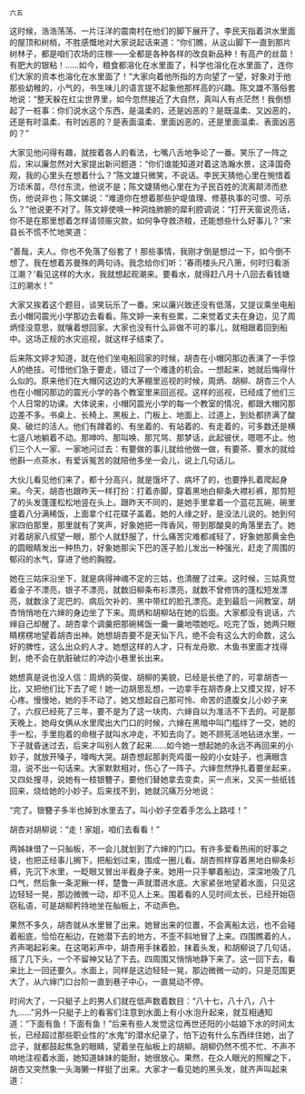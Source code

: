     六五 

   这时候，浩浩荡荡、一片汪洋的震南村在他们的脚下展开了。李民天指着洪水里面的屋顶和树梢，不胜感慨地对大家说起话来道：“你们瞧，从这山脚下一直到那片树林子，都是咱们农场的庄稼——全都是各种各样的改良新品种！有高产的丝苗！有肥大的银粘！……如今，粮食都溶化在水里面了，科学也溶化在水里面了，连你们大家的资本也溶化在水里面了！”大家向着他所指的方向望了一望，好象对于他那些幼稚的，小气的，书生味儿的语言提不起象他那样高的兴趣。陈文雄不落俗套地说：“整天躲在红尘世界里，如今忽然接近了大自然，真叫人有点茫然！我倒想起了一桩事：你们说水这个东西，是温柔的，还是凶恶的？是既温柔、又凶恶的，还是有时温柔、有时凶恶的？是表面温柔、里面凶恶的，还是里面温柔、表面凶恶的？”

   大家见他问得有趣，就按着各人的看法，七嘴八舌地争论了一番。笑乐了一阵之后，宋以廉忽然对大家提出新问题道：“你们谁能知道对着这浩瀚水景，这泽国奇观，我的心里头在想着什么？”陈文雄只微笑，不说话。李民天猜他心里在惋惜着万顷禾苗，尽付东流，他说不是；陈文婕猜他心里在为子民百姓的流离颠沛而悲伤，他说非也；陈文娣说：“难道你在想着那些护堤值理、修基执事的可恨、可杀么？”他说更不对了。陈文婷使唤一种洞烛肺腑的犀利腔调说：“打开天窗说亮话，你不是在那里想着怎样请领赈灾款，如何争夺救济粮，还能想些什么好事儿？”宋县长不慌不忙地笑道：

   “善哉，夫人。你也不免落了俗套了！那些事情，我刚才倒是想过一下，如今倒不想了。我在想着苏曼殊的两句诗。我念给你们听：‘春雨楼头尺八箫，何时归看浙江潮？’看见这样的大水，我就想起观潮来。要看水，就得赶八月十八回去看钱塘江的潮水！”

   大家又挨着这个题目，谈笑玩乐了一番。宋以廉兴致还没有低落，又提议乘坐电船去小帽冈震光小学那边去看看。陈文婷一来有些累，二来觉着丈夫在身边，见了周炳怪没意思，就嚷着想回家。大家也没有什么非做不可的事儿，就相跟着回到船中。这场正规的水灾巡视，就这样子结束了。

   后来陈文婷才知道，就在他们坐电船回家的时候，胡杏在小帽冈那边表演了一手惊人的绝技。可惜他们急于要走，错过了一个难逢的机会。一想起来，她就后悔得什么似的。原来他们在大帽冈这边的大茅棚里巡视的时候，周炳、胡柳、胡杏三个人也在小帽冈那边的震光小学的各个教室里来回巡视。这样的巡视，已经成了他们三个人日常的功课。大体说来，小帽冈震光小学的每一个教室的情况，都跟大帽冈那边差不多。书桌上、长椅上、黑板上、门板上、地面上、过道上，到处都挤满了酸臭、破烂的活人。他们有蹲着的、有坐着的、有站着的、有走着的，可多数还是横七竖八地躺着不动。那呻吟、那叫唤、那咒骂、那梦话，此起彼伏，嗯嗯不止。他们三个人一家、一家地问过去：有要做的事儿就给他做一做，有要茶、要水的就给他斟一点茶水，有爱诉冤苦的就陪他多坐一会儿，说上几句话儿。

   大伙儿看见他们来了，都十分高兴，就是饿坏了、病坏了的，也要挣扎着爬起身来。今天，胡杏也跟昨天一样打扮：打着赤脚，穿着黑地白柳条大襟衫裤，那剪短了的头发蓬蓬松松地竖在头上。跟昨天不同的，是她手里拿着一个蓝花瓦碗，碗里盛着八分满稀饭，上面拿个红花碟子盖着。她的人缘之好，是没法儿说的。她到何家四伯那里，那里就有了笑声，好象她把一阵香风，带到那酸臭的角落里去了。她对着胡家八叔望一眼，那个人就舒服了，什么痛苦灾难都减轻了，好象她那黄金色的圆眼睛发出一种热力，好象她那尖下巴的莲子脸儿发出一种强光，赶走了周围的郁闷的水气，穿进了他的胸膛。

   她在三姑床沿坐下，就是病得神魂不定的三姑，也清醒了过来。这时候，三姑真觉着金子不漂亮，银子不漂亮，就数旧柳条布衫漂亮，就数不曾修饰的蓬松短发漂亮，就数涂了泥巴的、病后欠补的、黑中带红的脸孔漂亮。走到最后一间教室，胡杏悄悄地在六婶的身边坐了下来。周炳和胡柳站在她的后面。大家都没有说话，六婶自己却醒了。胡杏拿个调羹把那碗稀饭一羹一羹地喂她吃。吃完了饭，她两只眼睛楞楞地望着胡杏出神。她想胡杏要不是天仙下凡，绝不会有这么大的命数，这么好的脾性，这么出众的人才。她想这样的人才，只有龙舟歌、木鱼书里面才找得到，绝不会在肮脏破烂的冲边小巷里长出来。

   她想真是说也没人信：周炳的英俊、胡柳的美貌，已经是长绝了的，可拿胡杏一比，又把他们比下去了呢！她一边胡思乱想，一边拿手在胡杏身上又摸又捏，好不心疼。慢慢地，她的手不动了，她又想起自己那可怜、命苦的遗腹女儿小妙子来了。六叔已经死了三年，要不是为了这一块肉、六婶自以为准活不下去的。可是那天晚上，她母女俩从水里爬出大门口的时候，六婶在黑暗中叫门槛绊了一交，她的手一松，手里抱着的命根子就叫水冲走，不知去向了。她不顾死活地钻进水里，一下子就昏迷过去，后来才叫别人救了起来……如今她一想起她的永远不再回来的小妙子，就放开嗓子，嚎啕大哭。胡杏想起那剥壳鸡蛋一般的小女娃子，也满眼含泪，说不出一句话来。大家默默相对，伤心了一阵子。六婶忽然挣扎着要坐起来，又四处搜寻，说她有一枝银簪子，要他们替她拿去变卖，买一点米，又买一些纸钱回来，烧给她的小妙子。后来找不到，她就沉痛万分地说：

   “完了。银簪子多半也掉到水里去了。叫小妙子空着手怎么上路哇！”

   胡杏对胡柳说：“走！家姐，咱们去看看！”

   两姊妹借了一只舢板，不一会儿就划到了六婶的门口。有许多爱看热闹的好事之徒，也把正经事儿搁下，把船划过来，围成一圈儿看。胡杏照样穿着黑地白柳条衫裤，先沉下水里，一眨眼又冒出半截身子来。她用一只手攀着船边，深深地吸了几口气，然后象一条泥鳅一样，楚鲁一声就潜进水底。大家紧张地望着水面，只见这边轻轻一晃，那边微微一动，却不见人上来。围着看的人见时间太长，已经开始窃窃私语，可是胡柳矜持地坐在舢板上，不动声色。

   果然不多久，胡杏就从水里冒了出来。她冒出来的位置，不会离船太远，也不会碰着船底，恰恰在船边，在她潜下去的地方，不歪不斜地冒了上来。四围瞧着的人，齐声喝起彩来。在这喝彩声中，胡杏用手抹着脸，抹着头发，和胡柳说了几句话，摇了几下头，一个不留神又钻了下去。四周围又悄悄地静下来了。这一回下去，看来比上一回还要久。水面上，同样是这边轻轻一晃，那边微微一动的，只是范围更大了，从六婶门口台阶一直到巷子中心，一直晃动不停。

   时间大了，一只艇子上的男人们就在低声数着数目：“八十七，八十八，八十九……”另外一只艇子上的看客们注意到水面上有小水泡升起来，就互相通知道：“下面有鱼！下面有鱼！”后来有些人发觉这位再世还阳的小姑娘下水的时间太长，已经超过那些职业性的“水鬼”的潜水纪录了，怕下边有什么东西绊住她，出了岔子，就都鼓起焦急的眼睛，望着坐在舢板上的胡柳。胡柳仍然不慌不忙、不声不响地注视着水面，她知道妹妹的能耐，她很放心。果然，在众人眼光的照耀之下，胡杏又突然象一头海獭一样挺了出来。大家才一看见她的黑头发，就齐声叫起来道：

